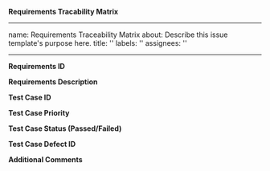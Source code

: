 **Requirements Tracability Matrix**

---
name: Requirements Traceability Matrix
about: Describe this issue template's purpose here.
title: ''
labels: ''
assignees: ''

---

**Requirements ID**

**Requirements Description**

**Test Case ID**

**Test Case Priority**

**Test Case Status (Passed/Failed)**

**Test Case Defect ID**

**Additional Comments**

